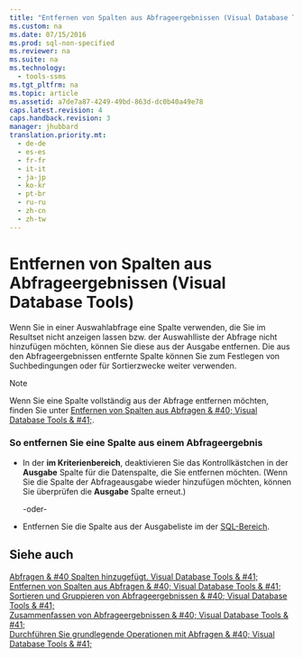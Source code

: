 ```yaml
---
title: "Entfernen von Spalten aus Abfrageergebnissen (Visual Database Tools)"
ms.custom: na
ms.date: 07/15/2016
ms.prod: sql-non-specified
ms.reviewer: na
ms.suite: na
ms.technology: 
  - tools-ssms
ms.tgt_pltfrm: na
ms.topic: article
ms.assetid: a7de7a87-4249-49bd-863d-dc0b40a49e78
caps.latest.revision: 4
caps.handback.revision: 3
manager: jhubbard
translation.priority.mt: 
  - de-de
  - es-es
  - fr-fr
  - it-it
  - ja-jp
  - ko-kr
  - pt-br
  - ru-ru
  - zh-cn
  - zh-tw
---
```

# Entfernen von Spalten aus Abfrageergebnissen (Visual Database Tools)
Wenn Sie in einer Auswahlabfrage eine Spalte verwenden, die Sie im Resultset nicht anzeigen lassen bzw. der Auswahlliste der Abfrage nicht hinzufügen möchten, können Sie diese aus der Ausgabe entfernen. Die aus den Abfrageergebnissen entfernte Spalte können Sie zum Festlegen von Suchbedingungen oder für Sortierzwecke weiter verwenden.  
  
> [!NOTE]  
> Wenn Sie eine Spalte vollständig aus der Abfrage entfernen möchten, finden Sie unter [Entfernen von Spalten aus Abfragen & #40; Visual Database Tools & #41;](../content/Remove-Columns-from-Queries--Visual-Database-Tools-.md).  
  
### So entfernen Sie eine Spalte aus einem Abfrageergebnis  
  
-   In der **im Kriterienbereich**, deaktivieren Sie das Kontrollkästchen in der **Ausgabe** Spalte für die Datenspalte, die Sie entfernen möchten. (Wenn Sie die Spalte der Abfrageausgabe wieder hinzufügen möchten, können Sie überprüfen die **Ausgabe** Spalte erneut.)  
  
    \-oder\-  
  
-   Entfernen Sie die Spalte aus der Ausgabeliste im der [SQL-Bereich](../content/SQL-Pane--Visual-Database-Tools-.md).  
  
## Siehe auch  
[Abfragen & #40 Spalten hinzugefügt. Visual Database Tools & #41;](../content/Add-Columns-to-Queries--Visual-Database-Tools-.md)  
[Entfernen von Spalten aus Abfragen & #40; Visual Database Tools & #41;](../content/Remove-Columns-from-Queries--Visual-Database-Tools-.md)  
[Sortieren und Gruppieren von Abfrageergebnissen & #40; Visual Database Tools & #41;](../content/Sort-and-Group-Query-Results--Visual-Database-Tools-.md)  
[Zusammenfassen von Abfrageergebnissen & #40; Visual Database Tools & #41;](../content/Summarize-Query-Results--Visual-Database-Tools-.md)  
[Durchführen Sie grundlegende Operationen mit Abfragen & #40; Visual Database Tools & #41;](../content/Perform-Basic-Operations-with-Queries--Visual-Database-Tools-.md)  
  
